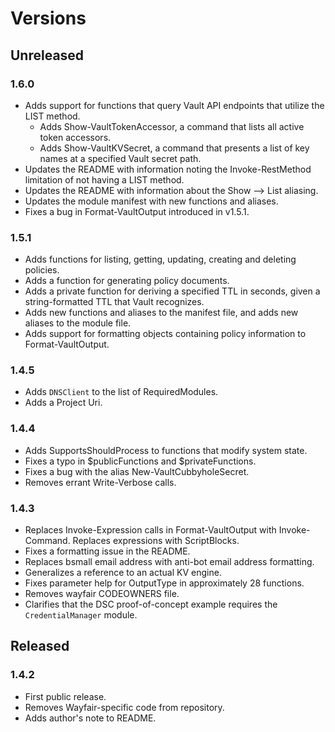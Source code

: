 
# Versions

## Unreleased

### 1.6.0
* Adds support for functions that query Vault API endpoints that utilize the LIST method.
  * Adds Show-VaultTokenAccessor, a command that lists all active token accessors.
  * Adds Show-VaultKVSecret, a command that presents a list of key names at a specified Vault secret path.
* Updates the README with information noting the Invoke-RestMethod limitation of not having a LIST method.
* Updates the README with information about the Show --> List aliasing.
* Updates the module manifest with new functions and aliases.
* Fixes a bug in Format-VaultOutput introduced in v1.5.1.

### 1.5.1
* Adds functions for listing, getting, updating, creating and deleting policies.
* Adds a function for generating policy documents.
* Adds a private function for deriving a specified TTL in seconds, given a string-formatted TTL that Vault recognizes.
* Adds new functions and aliases to the manifest file, and adds new aliases to the module file.
* Adds support for formatting objects containing policy information to Format-VaultOutput.

### 1.4.5
* Adds `DNSClient` to the list of RequiredModules.
* Adds a Project Uri.

### 1.4.4
* Adds SupportsShouldProcess to functions that modify system state.
* Fixes a typo in $publicFunctions and $privateFunctions.
* Fixes a bug with the alias New-VaultCubbyholeSecret.
* Removes errant Write-Verbose calls.

### 1.4.3
* Replaces Invoke-Expression calls in Format-VaultOutput with Invoke-Command. Replaces expressions with ScriptBlocks.
* Fixes a formatting issue in the README.
* Replaces bsmall email address with anti-bot email address formatting.
* Generalizes a reference to an actual KV engine.
* Fixes parameter help for OutputType in approximately 28 functions.
* Removes wayfair CODEOWNERS file.
* Clarifies that the DSC proof-of-concept example requires the `CredentialManager` module.

## Released

### 1.4.2

* First public release.
* Removes Wayfair-specific code from repository.
* Adds author's note to README.